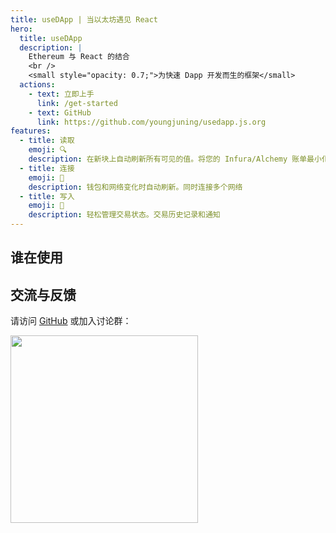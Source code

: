 ```yaml
---
title: useDApp | 当以太坊遇见 React
hero:
  title: useDApp
  description: |
    Ethereum 与 React 的结合
    <br />
    <small style="opacity: 0.7;">为快速 Dapp 开发而生的框架</small>
  actions:
    - text: 立即上手
      link: /get-started
    - text: GitHub
      link: https://github.com/youngjuning/usedapp.js.org
features:
  - title: 读取
    emoji: 🔍
    description: 在新块上自动刷新所有可见的值。将您的 Infura/Alchemy 账单最小化，通过将所有调用压缩到单个多调用中。
  - title: 连接
    emoji: 🔗
    description: 钱包和网络变化时自动刷新。同时连接多个网络
  - title: 写入
    emoji: 🎨
    description: 轻松管理交易状态。交易历史记录和通知
---
```


## 谁在使用

<WhoAreUsing></WhoAreUsing>

## 交流与反馈

请访问 [GitHub](https://github.com/youngjuning/usedapp.js.org) 或加入讨论群：

<div>
  <img data-type="Telegram" src="https://cdn.jsdelivr.net/gh/youngjuning/images@main/1683342702064.png" width="300" />
</div>
